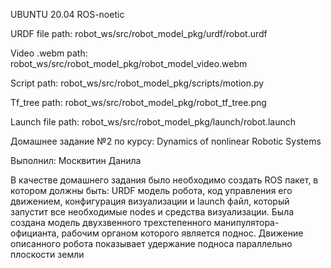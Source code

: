 UBUNTU 20.04 ROS-noetic

URDF file path: robot_ws/src/robot_model_pkg/urdf/robot.urdf

Video .webm path: robot_ws/src/robot_model_pkg/robot_model_video.webm

Script path: robot_ws/src/robot_model_pkg/scripts/motion.py

Tf_tree path: robot_ws/src/robot_model_pkg/robot_tf_tree.png

Launch file path: robot_ws/src/robot_model_pkg/launch/robot.launch



Домашнее задание №2 по курсу: Dynamics of nonlinear Robotic Systems

Выполнил: Москвитин Данила


В качестве домашнего задания было необходимо создать ROS пакет, в котором должны быть: 
URDF модель робота, код управления его движением, конфигурация визуализации и launch файл, который запустит все необходимые nodes и средства визуализации.
Была создана модель двухзвенного трехстепенного манипулятора-официанта, рабочим органом которого является поднос.
Движение описанного робота показывает удержание подноса параллельно плоскости земли

